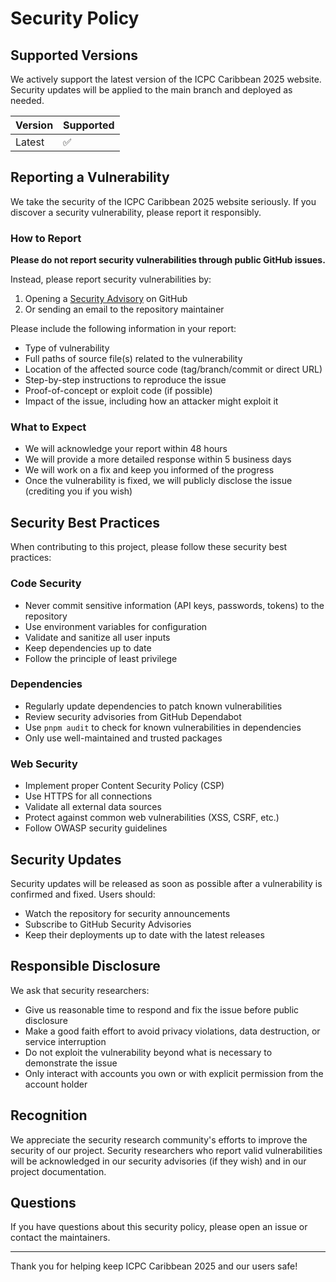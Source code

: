 # Security Policy

## Supported Versions

We actively support the latest version of the ICPC Caribbean 2025 website. Security updates will be applied to the main branch and deployed as needed.

| Version | Supported          |
| ------- | ------------------ |
| Latest  | :white_check_mark: |

## Reporting a Vulnerability

We take the security of the ICPC Caribbean 2025 website seriously. If you discover a security vulnerability, please report it responsibly.

### How to Report

**Please do not report security vulnerabilities through public GitHub issues.**

Instead, please report security vulnerabilities by:

1. Opening a [Security Advisory](https://github.com/ragnarok22/icpc-caribbean-2025/security/advisories/new) on GitHub
2. Or sending an email to the repository maintainer

Please include the following information in your report:

- Type of vulnerability
- Full paths of source file(s) related to the vulnerability
- Location of the affected source code (tag/branch/commit or direct URL)
- Step-by-step instructions to reproduce the issue
- Proof-of-concept or exploit code (if possible)
- Impact of the issue, including how an attacker might exploit it

### What to Expect

- We will acknowledge your report within 48 hours
- We will provide a more detailed response within 5 business days
- We will work on a fix and keep you informed of the progress
- Once the vulnerability is fixed, we will publicly disclose the issue (crediting you if you wish)

## Security Best Practices

When contributing to this project, please follow these security best practices:

### Code Security

- Never commit sensitive information (API keys, passwords, tokens) to the repository
- Use environment variables for configuration
- Validate and sanitize all user inputs
- Keep dependencies up to date
- Follow the principle of least privilege

### Dependencies

- Regularly update dependencies to patch known vulnerabilities
- Review security advisories from GitHub Dependabot
- Use `pnpm audit` to check for known vulnerabilities in dependencies
- Only use well-maintained and trusted packages

### Web Security

- Implement proper Content Security Policy (CSP)
- Use HTTPS for all connections
- Validate all external data sources
- Protect against common web vulnerabilities (XSS, CSRF, etc.)
- Follow OWASP security guidelines

## Security Updates

Security updates will be released as soon as possible after a vulnerability is confirmed and fixed. Users should:

- Watch the repository for security announcements
- Subscribe to GitHub Security Advisories
- Keep their deployments up to date with the latest releases

## Responsible Disclosure

We ask that security researchers:

- Give us reasonable time to respond and fix the issue before public disclosure
- Make a good faith effort to avoid privacy violations, data destruction, or service interruption
- Do not exploit the vulnerability beyond what is necessary to demonstrate the issue
- Only interact with accounts you own or with explicit permission from the account holder

## Recognition

We appreciate the security research community's efforts to improve the security of our project. Security researchers who report valid vulnerabilities will be acknowledged in our security advisories (if they wish) and in our project documentation.

## Questions

If you have questions about this security policy, please open an issue or contact the maintainers.

---

Thank you for helping keep ICPC Caribbean 2025 and our users safe!
